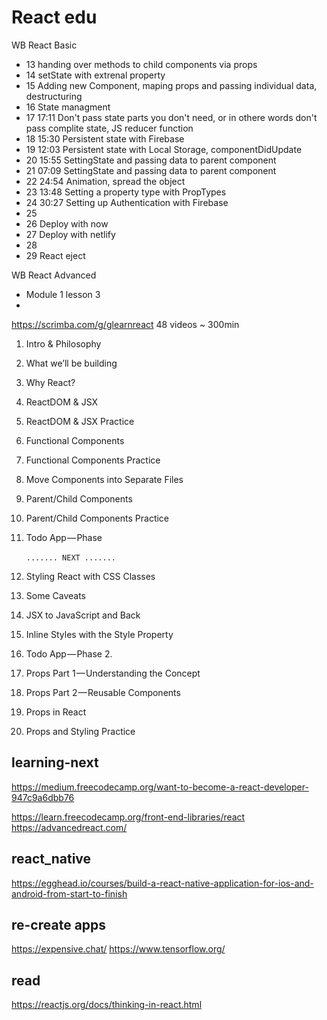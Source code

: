 # React edu

WB React Basic
* 13 handing over methods to child components via props
* 14 setState with extrenal property
* 15 Adding new Component, maping props and passing individual data, destructuring
* 16 State managment
* 17 17:11 Don't pass state parts you don't need, or in othere words don't pass complite state, JS reducer function
* 18 15:30 Persistent state with Firebase
* 19 12:03 Persistent state with Local Storage, componentDidUpdate
* 20 15:55 SettingState and passing data to parent component
* 21 07:09 SettingState and passing data to parent component
* 22 24:54 Animation, spread the object
* 23 13:48 Setting a property type with PropTypes
* 24 30:27 Setting up Authentication with Firebase
* 25
* 26 Deploy with now
* 27 Deploy with netlify
* 28
* 29 React eject

WB React Advanced
* Module 1 lesson 3
* 

https://scrimba.com/g/glearnreact 48 videos ~ 300min
1. Intro & Philosophy
2. What we’ll be building
3. Why React?
4. ReactDOM & JSX
5. ReactDOM & JSX Practice
6. Functional Components
7. Functional Components Practice
8. Move Components into Separate Files
9. Parent/Child Components
10. Parent/Child Components Practice

11. Todo App — Phase  
<br/>`....... NEXT .......`<br/>
12. Styling React with CSS Classes
13. Some Caveats
14. JSX to JavaScript and Back
15. Inline Styles with the Style Property
16. Todo App — Phase 2.
17. Props Part 1 — Understanding the Concept
18. Props Part 2 — Reusable Components
19. Props in React
20. Props and Styling Practice


## learning-next

https://medium.freecodecamp.org/want-to-become-a-react-developer-947c9a6dbb76

https://learn.freecodecamp.org/front-end-libraries/react
https://advancedreact.com/ 

## react_native
https://egghead.io/courses/build-a-react-native-application-for-ios-and-android-from-start-to-finish


## re-create apps

https://expensive.chat/
https://www.tensorflow.org/

## read

https://reactjs.org/docs/thinking-in-react.html 
